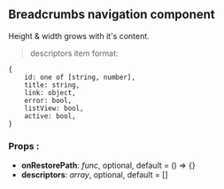 ## **Breadcrumbs navigation component**

Height & width grows with it's content.

> descriptors item format:

```
{
    id: one of [string, number],
    title: string,
    link: object,
    error: bool,
    listView: bool,
    active: bool,
}
```

### Props :

- **onRestorePath**: _func_, optional, default = () => {}
- **descriptors**: _array_, optional, default = []
